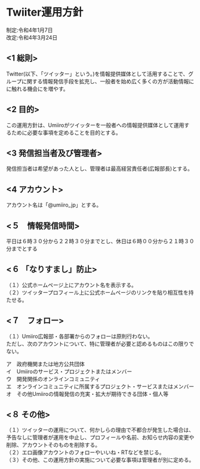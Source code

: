 # Twiiter運用方針
制定:令和4年1月7日  
改定:令和4年3月24日

## <1 総則>
Twitter(以下、「ツイッター」という。)を情報提供媒体として活用することで、グループに関する情報発信手段を拡充し、一般者を始め広く多くの方が活動情報にに触れる機会にを増やす。

## <2 目的>
この運用方針は、Umiiroがツイッターを一般者への情報提供媒体として運用するために必要な事項を定めることを目的とする。

## <3 発信担当者及び管理者>
発信担当者は希望があった人とし、管理者は最高経営責任者(広報部長)とする。

## <4 アカウント>
アカウント名は「@umiiro_jp」とする。

## <５　情報発信時間>
平日は６時３０分から２２時３０分までとし、休日は６時００分から２１時３０分までとする

## <６ 「なりすまし」防止>
（１）公式ホームページ上にアカウント名を表示する。  
（２）ツイッタープロフィール上に公式ホームページのリンクを貼り相互性を持たせる。

## <７　フォロー>
（１）Umiiro広報部・各部署からのフォローは原則行わない。  
ただし、次のアカウントについて、特に管理者が必要と認めるものはこの限りでない。

ア　政府機関または地方公共団体  
イ　Umiiroのサービス・プロジェクトまたはメンバー  
ウ　開発関係のオンラインコミュニティ  
エ　オンラインコミュニティに所属するプロジェクト・サービスまたはメンバー  
オ　その他Umiiroの情報発信の充実・拡大が期待できる団体・個人等  

## <８ その他>
（１）ツイッターの運用について、何かしらの理由で不都合が発生した場合は、予告なしに管理者が運用を中止し、プロフィールや名前、お知らせ内容の変更や削除、アカウントそのものを削除する。  
（２）エロ画像アカウントのフォローやいいね・RTなどを禁じる。  
（３）その他、この運用方針の実施について必要な事項は管理者が別に定める。  
